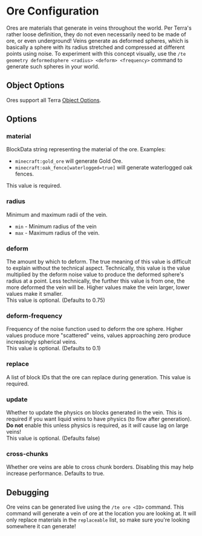 # Ore Configuration

Ores are materials that generate in veins throughout the world. Per Terra's rather loose definition, they do not even
necessarily need to be made of ore, or even underground! Veins generate as deformed spheres, which is basically a sphere
with its radius stretched and compressed at different points using noise. To experiment with this concept
visually, use the `/te geometry deformedsphere <radius> <deform> <frequency>` command to generate such spheres
in your world.

## Object Options

Ores support all Terra [Object Options](./Objects).

## Options

### material

BlockData string representing the material of the ore. Examples:

- `minecraft:gold_ore` will generate Gold Ore.
- `minecraft:oak_fence[waterlogged=true]` will generate waterlogged oak fences.

This value is required.

### radius

Minimum and maximum radii of the vein.

- `min` - Minimum radius of the vein
- `max` - Maximum radius of the vein.

### deform

The amount by which to deform. The true meaning of this value is difficult to explain without the technical aspect. Technically, this value is the value multiplied by the deform noise value to produce the deformed sphere's radius at a point. Less technically, the further this value is from one, the more deformed the vein will be. Higher values make the vein larger, lower values make it smaller.  
This value is optional. (Defaults to 0.75)

### deform-frequency

Frequency of the noise function used to deform the ore sphere. Higher values produce more "scattered" veins, values
approaching zero produce increasingly spherical veins.  
This value is optional. (Defaults to 0.1)

### replace

A list of block IDs that the ore can replace during generation.
This value is required.

### update

Whether to update the physics on blocks generated in the vein. This is required if you want liquid veins to have physics (to flow after generation). **Do not** enable this unless physics is required, as it _will_ cause lag on large veins!  
This value is optional. (Defaults false)

### cross-chunks

Whether ore veins are able to cross chunk borders. Disabling this may help increase performance. Defaults to true.

## Debugging

Ore veins can be generated live using the `/te ore <ID>` command. This command will generate a vein of <ID> ore at the location you are looking at. It will only replace materials in the `replaceable` list, so make sure you're looking somewhere it can generate!
